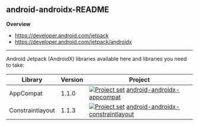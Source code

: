 ## android-androidx-README

**Overview**<br/>
* https://developer.android.com/jetpack
* https://developer.android.com/jetpack/androidx

---

Android Jetpack (AndroidX) libraries available here and libraries you need to take:

| Library           | Version | Project |
| ---               | ---     | ---     |
| AppCompat         | 1.1.0   | [<img src="https://goo.gl/1VmF4W" title="Project set" align="top" />](https://raw.githubusercontent.com/dandar3/android-androidx-appcompat/1.1.0/.projectset) [android-androidx-appcompat](https://github.com/dandar3/android-androidx-appcompat/tree/1.1.0) |
| Constraintlayout  | 1.1.3   | [<img src="https://goo.gl/1VmF4W" title="Project set" align="top" />](https://raw.githubusercontent.com/dandar3/android-androidx-constraintlayout/1.1.3/.projectset) [android-androidx-constraintlayout](https://github.com/dandar3/android-androidx-constraintlayout/tree/1.1.3) |
